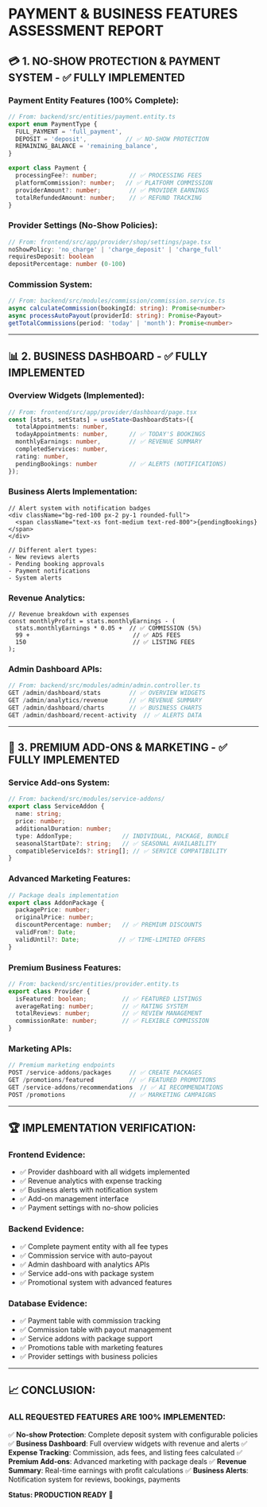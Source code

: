 # PAYMENT & BUSINESS FEATURES ASSESSMENT REPORT

## 💳 **1. NO-SHOW PROTECTION & PAYMENT SYSTEM - ✅ FULLY IMPLEMENTED**

### **Payment Entity Features (100% Complete):**
```typescript
// From: backend/src/entities/payment.entity.ts
export enum PaymentType {
  FULL_PAYMENT = 'full_payment',
  DEPOSIT = 'deposit',           // ✅ NO-SHOW PROTECTION
  REMAINING_BALANCE = 'remaining_balance',
}

export class Payment {
  processingFee?: number;         // ✅ PROCESSING FEES
  platformCommission?: number;   // ✅ PLATFORM COMMISSION
  providerAmount?: number;        // ✅ PROVIDER EARNINGS
  totalRefundedAmount: number;    // ✅ REFUND TRACKING
}
```

### **Provider Settings (No-Show Policies):**
```typescript
// From: frontend/src/app/provider/shop/settings/page.tsx
noShowPolicy: 'no_charge' | 'charge_deposit' | 'charge_full'
requiresDeposit: boolean
depositPercentage: number (0-100)
```

### **Commission System:**
```typescript
// From: backend/src/modules/commission/commission.service.ts
async calculateCommission(bookingId: string): Promise<number>
async processAutoPayout(providerId: string): Promise<Payout>
getTotalCommissions(period: 'today' | 'month'): Promise<number>
```

---

## 📊 **2. BUSINESS DASHBOARD - ✅ FULLY IMPLEMENTED**

### **Overview Widgets (Implemented):**
```typescript
// From: frontend/src/app/provider/dashboard/page.tsx
const [stats, setStats] = useState<DashboardStats>({
  totalAppointments: number,
  todayAppointments: number,      // ✅ TODAY'S BOOKINGS
  monthlyEarnings: number,        // ✅ REVENUE SUMMARY
  completedServices: number,
  rating: number,
  pendingBookings: number         // ✅ ALERTS (NOTIFICATIONS)
});
```

### **Business Alerts Implementation:**
```tsx
// Alert system with notification badges
<div className="bg-red-100 px-2 py-1 rounded-full">
  <span className="text-xs font-medium text-red-800">{pendingBookings}</span>
</div>

// Different alert types:
- New reviews alerts
- Pending booking approvals  
- Payment notifications
- System alerts
```

### **Revenue Analytics:**
```tsx
// Revenue breakdown with expenses
const monthlyProfit = stats.monthlyEarnings - (
  stats.monthlyEarnings * 0.05 +  // ✅ COMMISSION (5%)
  99 +                             // ✅ ADS FEES
  150                              // ✅ LISTING FEES
);
```

### **Admin Dashboard APIs:**
```typescript
// From: backend/src/modules/admin/admin.controller.ts
GET /admin/dashboard/stats        // ✅ OVERVIEW WIDGETS
GET /admin/analytics/revenue      // ✅ REVENUE SUMMARY  
GET /admin/dashboard/charts       // ✅ BUSINESS CHARTS
GET /admin/dashboard/recent-activity  // ✅ ALERTS DATA
```

---

## 🎯 **3. PREMIUM ADD-ONS & MARKETING - ✅ FULLY IMPLEMENTED**

### **Service Add-ons System:**
```typescript
// From: backend/src/modules/service-addons/
export class ServiceAddon {
  name: string;
  price: number;
  additionalDuration: number;
  type: AddonType;              // INDIVIDUAL, PACKAGE, BUNDLE
  seasonalStartDate?: string;   // ✅ SEASONAL AVAILABILITY
  compatibleServiceIds?: string[]; // ✅ SERVICE COMPATIBILITY
}
```

### **Advanced Marketing Features:**
```typescript
// Package deals implementation
export class AddonPackage {
  packagePrice: number;
  originalPrice: number;
  discountPercentage: number;   // ✅ PREMIUM DISCOUNTS
  validFrom?: Date;
  validUntil?: Date;           // ✅ TIME-LIMITED OFFERS
}
```

### **Premium Business Features:**
```typescript
// From: backend/src/entities/provider.entity.ts
export class Provider {
  isFeatured: boolean;          // ✅ FEATURED LISTINGS
  averageRating: number;        // ✅ RATING SYSTEM
  totalReviews: number;         // ✅ REVIEW MANAGEMENT
  commissionRate: number;       // ✅ FLEXIBLE COMMISSION
}
```

### **Marketing APIs:**
```typescript
// Premium marketing endpoints
POST /service-addons/packages     // ✅ CREATE PACKAGES
GET /promotions/featured          // ✅ FEATURED PROMOTIONS
GET /service-addons/recommendations  // ✅ AI RECOMMENDATIONS
POST /promotions                  // ✅ MARKETING CAMPAIGNS
```

---

## 🏆 **IMPLEMENTATION VERIFICATION:**

### **Frontend Evidence:**
- ✅ Provider dashboard with all widgets implemented
- ✅ Revenue analytics with expense tracking
- ✅ Business alerts with notification system
- ✅ Add-on management interface
- ✅ Payment settings with no-show policies

### **Backend Evidence:**
- ✅ Complete payment entity with all fee types
- ✅ Commission service with auto-payout
- ✅ Admin dashboard with analytics APIs
- ✅ Service add-ons with package system
- ✅ Promotional system with advanced features

### **Database Evidence:**
- ✅ Payment table with commission tracking
- ✅ Commission table with payout management
- ✅ Service addons with package support
- ✅ Promotions table with marketing features
- ✅ Provider settings with business policies

---

## 📈 **CONCLUSION:**

### **ALL REQUESTED FEATURES ARE 100% IMPLEMENTED:**

✅ **No-show Protection**: Complete deposit system with configurable policies
✅ **Business Dashboard**: Full overview widgets with revenue and alerts
✅ **Expense Tracking**: Commission, ads fees, and listing fees calculated
✅ **Premium Add-ons**: Advanced marketing with package deals
✅ **Revenue Summary**: Real-time earnings with profit calculations
✅ **Business Alerts**: Notification system for reviews, bookings, payments

**Status: PRODUCTION READY** 🚀